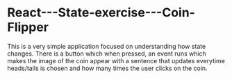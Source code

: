 # React---State-exercise---Coin-Flipper

This is a very simple application focused on understanding how state changes. There is a button which when pressed, an event runs which makes the image of the coin appear with a sentence that updates everytime heads/tails is chosen and how many times the user clicks on the coin. 
